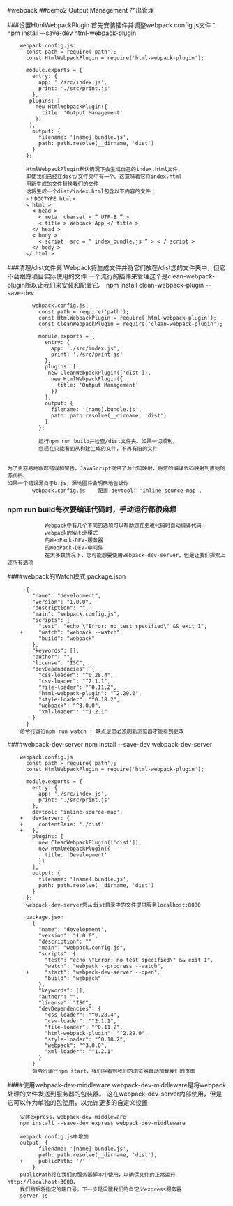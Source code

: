 #webpack
##demo2  Output Management 产出管理
    
###设置HtmlWebpackPlugin
        首先安装插件并调整webpack.config.js文件：
        npm install --save-dev html-webpack-plugin
        
        webpack.config.js:
          const path = require('path');
          const HtmlWebpackPlugin = require('html-webpack-plugin');
        
          module.exports = {
            entry: {
              app: './src/index.js',
              print: './src/print.js'
            },
           plugins: [
             new HtmlWebpackPlugin({
               title: 'Output Management'
             })
           ],
            output: {
              filename: '[name].bundle.js',
              path: path.resolve(__dirname, 'dist')
            }
          };
          
          HtmlWebpackPlugin默认情况下会生成自己的index.html文件，
          即使我们已经在dist/文件夹中有一个。这意味着它将index.html
          用新生成的文件替换我们的文件
          这将生成一个dist/index.html包含以下内容的文件：
          <！DOCTYPE html>
          < html >
            < head >
              < meta  charset = “ UTF-8 ” >
              < title > Webpack App </ title >
            </ head >
            < body >
              < script  src = “ index_bundle.js ” > < / script >
            </ body >
          </ html >
###清理/dist文件夹
            Webpack将生成文件并将它们放在/dist您的文件夹中，但它不会跟踪项目实际使用的文件
            一个流行的插件来管理这个是clean-webpack-plugin所以让我们来安装和配置它。
            npm install clean-webpack-plugin --save-dev
            
            webpack.config.js:
              const path = require('path');
              const HtmlWebpackPlugin = require('html-webpack-plugin');
              const CleanWebpackPlugin = require('clean-webpack-plugin');
            
              module.exports = {
                entry: {
                  app: './src/index.js',
                  print: './src/print.js'
                },
                plugins: [
                 new CleanWebpackPlugin(['dist']),
                  new HtmlWebpackPlugin({
                    title: 'Output Management'
                  })
                ],
                output: {
                  filename: '[name].bundle.js',
                  path: path.resolve(__dirname, 'dist')
                }
              };
              
              运行npm run build并检查/dist文件夹。如果一切顺利，
              您现在只能看到从构建生成的文件，不再有旧的文件
              
              
    为了更容易地跟踪错误和警告，JavaScript提供了源代码映射，将您的编译代码映射到原始的源代码。
    如果一个错误源自于b.js，源地图将会明确地告诉你
            webpack.config.js    配置 devtool: 'inline-source-map',
            
            
### npm run build每次要编译代码时，手动运行都很麻烦 
                Webpack中有几个不同的选项可以帮助您在更改代码时自动编译代码：
                webpack的Watch模式
                的WebPack-DEV-服务器
                的WebPack-DEV-中间件
                在大多数情况下，您可能想要使用webpack-dev-server，但是让我们探索上述所有选项

####webpack的Watch模式
        package.json
        
          {
            "name": "development",
            "version": "1.0.0",
            "description": "",
            "main": "webpack.config.js",
            "scripts": {
              "test": "echo \"Error: no test specified\" && exit 1",
        +     "watch": "webpack --watch",
              "build": "webpack"
            },
            "keywords": [],
            "author": "",
            "license": "ISC",
            "devDependencies": {
              "css-loader": "^0.28.4",
              "csv-loader": "^2.1.1",
              "file-loader": "^0.11.2",
              "html-webpack-plugin": "^2.29.0",
              "style-loader": "^0.18.2",
              "webpack": "^3.0.0",
              "xml-loader": "^1.2.1"
            }
          }
        命令行运行npm run watch : 缺点是您必须刷新浏览器才能看到更改
####webpack-dev-server 
        npm install --save-dev webpack-dev-server
        
        webpack.config.js
          const path = require('path');
          const HtmlWebpackPlugin = require('html-webpack-plugin');
        
          module.exports = {
            entry: {
              app: './src/index.js',
              print: './src/print.js'
            },
            devtool: 'inline-source-map',
        +   devServer: {
        +     contentBase: './dist'
        +   },
            plugins: [
              new CleanWebpackPlugin(['dist']),
              new HtmlWebpackPlugin({
                title: 'Development'
              })
            ],
            output: {
              filename: '[name].bundle.js',
              path: path.resolve(__dirname, 'dist')
            }
          };
          webpack-dev-server您从dist目录中的文件提供服务localhost:8080
          
          package.json
            {
              "name": "development",
              "version": "1.0.0",
              "description": "",
              "main": "webpack.config.js",
              "scripts": {
                "test": "echo \"Error: no test specified\" && exit 1",
                "watch": "webpack --progress --watch",
          +     "start": "webpack-dev-server --open",
                "build": "webpack"
              },
              "keywords": [],
              "author": "",
              "license": "ISC",
              "devDependencies": {
                "css-loader": "^0.28.4",
                "csv-loader": "^2.1.1",
                "file-loader": "^0.11.2",
                "html-webpack-plugin": "^2.29.0",
                "style-loader": "^0.18.2",
                "webpack": "^3.0.0",
                "xml-loader": "^1.2.1"
              }
            }
            命令行运行npm start，我们将看到我们的浏览器自动加载我们的页面
            
####使用webpack-dev-middleware
webpack-dev-middleware是将webpack处理的文件发送到服务器的包装器。
这在webpack-dev-server内部使用，但是它可以作为单独的包使用，以允许更多的自定义设置

        安装express，webpack-dev-middleware
        npm install --save-dev express webpack-dev-middleware
        
        webpack.config.js中增加
        output: {
              filename: '[name].bundle.js',
              path: path.resolve(__dirname, 'dist'),
        +     publicPath: '/'
            }
        publicPath将在我们的服务器脚本中使用，以确保文件的正常运行http://localhost:3000，
        我们稍后将指定的端口号。下一步是设置我们的自定义express服务器
        server.js
        














